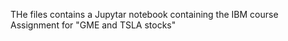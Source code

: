 THe files contains a Jupytar notebook containing the IBM course Assignment for "GME and TSLA stocks"
